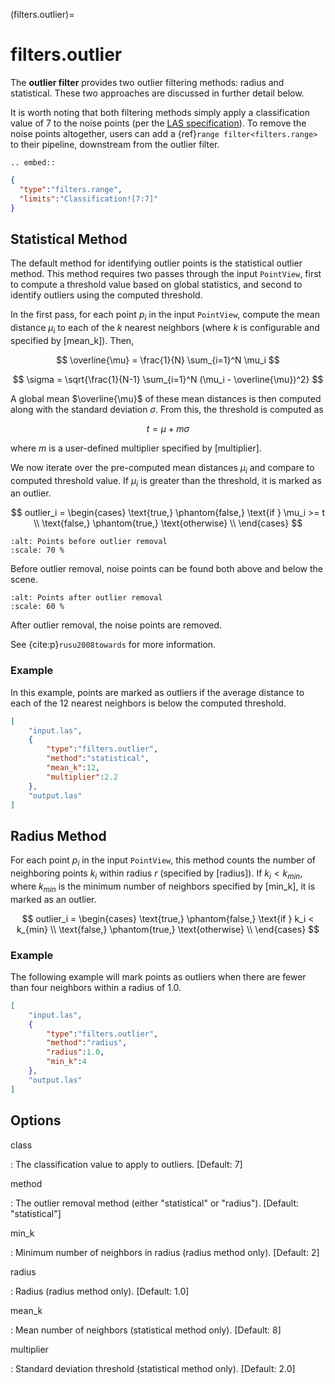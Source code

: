 (filters.outlier)=

# filters.outlier

The **outlier filter** provides two outlier filtering methods: radius and
statistical. These two approaches are discussed in further detail below.

It is worth noting that both filtering methods simply apply a classification
value of 7 to the noise points (per the [LAS specification]).
To remove the noise
points altogether, users can add a {ref}`range filter<filters.range>` to their
pipeline, downstream from the outlier filter.

```{eval-rst}
.. embed::
```

```json
{
  "type":"filters.range",
  "limits":"Classification![7:7]"
}
```

## Statistical Method

The default method for identifying outlier points is the statistical outlier method. This method requires two passes through the input `PointView`, first to compute a threshold value based on global statistics, and second to identify outliers using the computed threshold.

In the first pass, for each point $p_i$ in the input `PointView`, compute the mean distance $\mu_i$ to each of the $k$ nearest neighbors (where $k$ is configurable and specified by [mean_k]). Then,

$$
\overline{\mu} = \frac{1}{N} \sum_{i=1}^N \mu_i
$$

$$
\sigma = \sqrt{\frac{1}{N-1} \sum_{i=1}^N (\mu_i - \overline{\mu})^2}
$$

A global mean $\overline{\mu}$ of these mean distances is then computed along with the standard deviation $\sigma$. From this, the threshold is computed as

$$
t = \mu + m\sigma
$$

where $m$ is a user-defined multiplier specified by [multiplier].

We now iterate over the pre-computed mean distances $\mu_i$ and compare to computed threshold value. If $\mu_i$ is greater than the threshold, it is marked as an outlier.

$$
outlier_i = \begin{cases}
    \text{true,} \phantom{false,} \text{if } \mu_i >= t \\
    \text{false,} \phantom{true,} \text{otherwise} \\
\end{cases}
$$

```{figure} filters.statisticaloutlier.img1.png
:alt: Points before outlier removal
:scale: 70 %
```

Before outlier removal, noise points can be found both above and below the
scene.

```{figure} filters.statisticaloutlier.img2.png
:alt: Points after outlier removal
:scale: 60 %
```

After outlier removal, the noise points are removed.

See {cite:p}`rusu2008towards` for more information.

### Example

In this example, points are marked as outliers if the average distance to each
of the 12 nearest neighbors is below the computed threshold.

```json
[
    "input.las",
    {
        "type":"filters.outlier",
        "method":"statistical",
        "mean_k":12,
        "multiplier":2.2
    },
    "output.las"
]
```

## Radius Method

For each point $p_i$ in the input `PointView`, this method counts the
number of neighboring points $k_i$ within radius $r$ (specified by
[radius]). If $k_i<k_{min}$, where $k_{min}$ is the minimum number
of neighbors specified by [min_k], it is marked as an outlier.

$$
outlier_i = \begin{cases}
    \text{true,} \phantom{false,} \text{if } k_i < k_{min} \\
    \text{false,} \phantom{true,} \text{otherwise} \\
\end{cases}
$$

### Example

The following example will mark points as outliers when there are fewer than
four neighbors within a radius of 1.0.

```json
[
    "input.las",
    {
        "type":"filters.outlier",
        "method":"radius",
        "radius":1.0,
        "min_k":4
    },
    "output.las"
]
```

## Options

class

: The classification value to apply to outliers. \[Default: 7\]

method

: The outlier removal method (either "statistical" or "radius").
  \[Default: "statistical"\]

min_k

: Minimum number of neighbors in radius (radius method only). \[Default: 2\]

radius

: Radius (radius method only). \[Default: 1.0\]

mean_k

: Mean number of neighbors (statistical method only). \[Default: 8\]

multiplier

: Standard deviation threshold (statistical method only). \[Default: 2.0\]

```{include} filter_opts.md
```

[las specification]: http://www.asprs.org/a/society/committees/standards/LAS_1_4_r13.pdf
